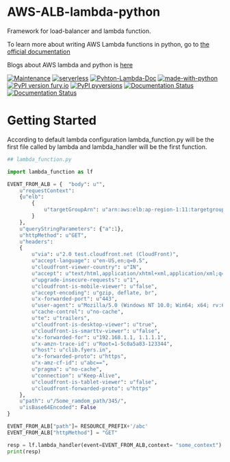 # AWS-ALB-lambda-python

Framework for load-balancer and lambda function.

To learn more about writing AWS Lambda functions in python, go to [the official documentation](https://docs.aws.amazon.com/lambda/latest/dg/services-alb.html)

Blogs about AWS lambda and python is [here](https://aws.amazon.com/blogs/networking-and-content-delivery/lambda-functions-as-targets-for-application-load-balancers/)

[![Maintenance](https://img.shields.io/badge/Maintained%3F-yes-green.svg)](https://GitHub.com/Naereen/StrapDown.js/graphs/commit-activity)
[![serverless](http://public.serverless.com/badges/v3.svg)](4)
[![Pyhton-Lambda-Doc](https://img.shields.io/website-up-down-green-red/http/shields.io.svg)](1)
[![made-with-python](https://img.shields.io/badge/Made%20with-Python-1f425f.svg)](5)
[![PyPI version fury.io](https://badge.fury.io/py/ansicolortags.svg)](7)
[![PyPI pyversions](https://img.shields.io/pypi/pyversions/ansicolortags.svg)](2)
[![Documentation Status](https://readthedocs.org/projects/ansicolortags/badge/?version=latest)](2)
[![Documentation Status](https://readthedocs.org/projects/ansicolortags/badge/?version=latest)](3)

[1]: https://docs.aws.amazon.com/lambda/latest/dg/services-alb.html
[2]: https://aws.amazon.com/blogs/networking-and-content-delivery/lambda-functions-as-targets-for-application-load-balancers/
[3]: https://github.com/aws-samples/serverless-sinatra-sample
[4]: https://docs.aws.amazon.com/lambda/latest/dg/services-alb.html
[5]: https://www.python.org/
[6]: https://pypi.python.org/
[7]: https://pypi.python.org/pypi/ajayau404/
[8]: https://pypi.python.org/pypi/ansicolortags/

# Getting Started

According to default lambda configuration lambda_function.py will be the first file called by lambda and lambda_handler will be the first function. 

``` Python
## lambda_function.py

import lambda_function as lf

EVENT_FROM_ALB = {  "body": u"", 
	u"requestContext": 
	{u"elb": 
		{
			u"targetGroupArn": u"arn:aws:elb:ap-region-1:11:targetgroup/FROM_TARGET-GROUP/abc"
		}
	}, 
	u"queryStringParameters": {"a":1}, 
	u"httpMethod": u"GET", 
	u"headers": 
	{
		u"via": u"2.0 test.cloudfront.net (CloudFront)", 
		u"accept-language": u"en-US,en;q=0.5", 
		u"cloudfront-viewer-country": u"IN", 
		u"accept": u"text/html,application/xhtml+xml,application/xml;q=0.9,*/*;q=0.8", 
		u"upgrade-insecure-requests": u"1", 
		u"cloudfront-is-mobile-viewer": u"false", 
		u"accept-encoding": u"gzip, deflate, br", 
		u"x-forwarded-port": u"443", 
		u"user-agent": u"Mozilla/5.0 (Windows NT 10.0; Win64; x64; rv:63.0) Gecko/", 
		u"cache-control": u"no-cache", 
		u"te": u"trailers", 
		u"cloudfront-is-desktop-viewer": u"true", 
		u"cloudfront-is-smarttv-viewer": u"false", 
		u"x-forwarded-for": u"192.168.1.1, 1.1.1.1", 
		u"x-amzn-trace-id": u"Root=1-5c0a5a83-123344", 
		u"host": u"clib.fyers.in", 
		u"x-forwarded-proto": u"https", 
		u"x-amz-cf-id": u"abc==", 
		u"pragma": u"no-cache", 
		u"connection": u"Keep-Alive", 
		u"cloudfront-is-tablet-viewer": u"false", 
		u"cloudfront-forwarded-proto": u"https"
	}, 
	u"path": u"/Some_ramdom_path/345/", 
	u"isBase64Encoded": False
}

EVENT_FROM_ALB["path"]= RESOURCE_PREFIX+'/abc'
EVENT_FROM_ALB["httpMethod"] = "GET"

resp = lf.lambda_handler(event=EVENT_FROM_ALB,context= "some_context")
print(resp)
```
